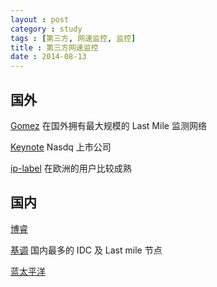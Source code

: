 ```yaml
---
layout : post
category : study
tags : [第三方, 网速监控, 监控]
title : 第三方网速监控
date : 2014-08-13
---
```


## 国外

[Gomez](https://www.gomeznetworks.com) 在国外拥有最大规模的 Last Mile 监测网络

[Keynote](http://www.keynote.com/) Nasdq 上市公司

[ip-label](http://www.iplabel.cn/) 在欧洲的用户比较成熟


## 国内

[博睿](http://www.bonree.com/)

[基调](http://www.networkbench.com/) 国内最多的 IDC 及 Last mile 节点

[蓝太平洋](http://www.bluepacific.com.cn/)
